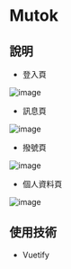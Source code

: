 # Mutok

## 說明

- 登入頁

![image](https://imgur.com/a/VqURnoa)

- 訊息頁

![image](https://imgur.com/a/F0Nbw12)

- 撥號頁

![image](https://imgur.com/a/WwRCoig)

- 個人資料頁

![image](https://imgur.com/a/hoglGKg)



## 使用技術

- Vuetify

